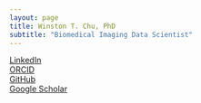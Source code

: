 ```yaml
---
layout: page
title: Winston T. Chu, PhD
subtitle: "Biomedical Imaging Data Scientist"
---
```


<div class="centered-container">
    <a href="https://www.linkedin.com/in/wtchu/" target="_blank" class="custom-button linkedin-color">LinkedIn</a>
</div>

<div class="centered-container">
    <a href="https://orcid.org/0000-0001-7818-9139" target="_blank" class="custom-button orcid-color">ORCID</a>
</div>

<!-- Corrected the text to "Google Scholar" since the link directs there -->
<div class="centered-container">
    <a href="https://github.com/wtchu8" target="_blank" class="custom-button github-color">GitHub</a>
</div>

<div class="centered-container">
    <a href="https://scholar.google.com/citations?user=xHsbPqkAAAAJ&hl=en" target="_blank" class="custom-button google-scholar-color">Google Scholar</a>
</div>

<!-- <div style="text-align: center; margin-top: 20px;">
    <a href="https://www.linkedin.com/in/wtchu/" target="_blank" style="display: inline-block; padding: 10px 20px; background-color: #0077B5; color: white; text-decoration: none; border-radius: 4px; border: 1px solid white;font-family: 'Open Sans', 'Helvetica Neue', Helvetica, Arial, sans-serif;">LinkedIn</a>
</div>

<div style="text-align: center; margin-top: 20px;">
    <a href="https://orcid.org/0000-0001-7818-9139" target="_blank" style="display: inline-block; padding: 10px 20px; background-color: #A6CE39; color: white; text-decoration: none; border-radius: 4px; border: 1px solid white;font-family: 'Open Sans', 'Helvetica Neue', Helvetica, Arial, sans-serif;">ORCID</a>
</div>

<div style="text-align: center; margin-top: 20px;">
    <a href="https://github.com/wtchu8" target="_blank" style="display: inline-block; padding: 10px 20px; background-color: #171515; color: white; text-decoration: none; border-radius: 4px; border: 1px solid white;font-family: 'Open Sans', 'Helvetica Neue', Helvetica, Arial, sans-serif;">GitHub</a>
</div>

<div style="text-align: center; margin-top: 20px;">
    <a href="https://scholar.google.com/citations?user=xHsbPqkAAAAJ&hl=en" target="_blank" style="display: inline-block; padding: 10px 20px; background-color: #4285F4; color: white; text-decoration: none; border-radius: 4px; border: 1px solid white;font-family: 'Open Sans', 'Helvetica Neue', Helvetica, Arial, sans-serif;">Google Scholar</a>
</div> -->